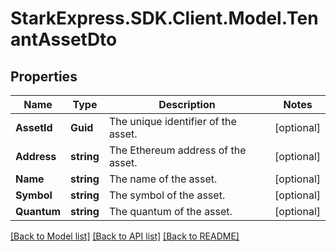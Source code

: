 # StarkExpress.SDK.Client.Model.TenantAssetDto

## Properties

Name | Type | Description | Notes
------------ | ------------- | ------------- | -------------
**AssetId** | **Guid** | The unique identifier of the asset. | [optional] 
**Address** | **string** | The Ethereum address of the asset. | [optional] 
**Name** | **string** | The name of the asset. | [optional] 
**Symbol** | **string** | The symbol of the asset. | [optional] 
**Quantum** | **string** | The quantum of the asset. | [optional] 

[[Back to Model list]](../README.md#documentation-for-models) [[Back to API list]](../README.md#documentation-for-api-endpoints) [[Back to README]](../README.md)

